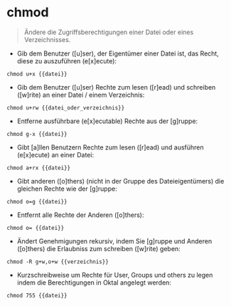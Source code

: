 # chmod

> Ändere die Zugriffsberechtigungen einer Datei oder eines Verzeichnisses.

- Gib dem Benutzer ([u]ser), der Eigentümer einer Datei ist, das Recht, diese zu auszuführen (e[x]ecute):

`chmod u+x {{datei}}`

- Gib dem Benutzer ([u]ser) Rechte zum lesen ([r]ead) und schreiben ([w]rite) an einer Datei / einem Verzeichnis:

`chmod u+rw {{datei_oder_verzeichnis}}`

- Entferne ausführbare (e[x]ecutable) Rechte aus der [g]ruppe:

`chmod g-x {{datei}}`

- Gibt [a]llen Benutzern Rechte zum lesen ([r]ead) und ausführen (e[x]ecute) an einer Datei:

`chmod a+rx {{datei}}`

- Gibt anderen ([o]thers) (nicht in der Gruppe des Dateieigentümers) die gleichen Rechte wie der [g]ruppe:

`chmod o=g {{datei}}`

- Entfernt alle Rechte der Anderen ([o]thers):

`chmod o= {{datei}}`

- Ändert Genehmigungen rekursiv, indem Sie [g]ruppe und Anderen ([o]thers) die Erlaubniss zum schreiben ([w]rite) geben:

`chmod -R g+w,o+w {{verzeichnis}}`

- Kurzschreibweise um Rechte für User, Groups und others zu legen indem die Berechtigungen in Oktal angelegt werden:

`chmod 755 {{datei}}`
